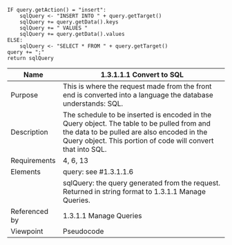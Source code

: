 ```
IF query.getAction() = "insert":
    sqlQuery <- "INSERT INTO " + query.getTarget()
    sqlQuery += query.getData().keys
    sqlQuery += " VALUES "
    sqlQuery += query.getData().values
ELSE:
    sqlQuery <- "SELECT * FROM " + query.getTarget()
query += ";"
return sqlQuery
```

| Name | 1.3.1.1.1 Convert to SQL |
| ----------- | ---------- |
| Purpose | This is where the request made from the front end is converted into a language the database understands: SQL. |
| Description | The schedule to be inserted is encoded in the Query object. The table to be pulled from and the data to be pulled are also encoded in the Query object. This portion of code will convert that into SQL. |
| Requirements | 4, 6, 13 |
| Elements | query: see #1.3.1.1.6 |
|          | sqlQuery: the query generated from the request. Returned in string format to 1.3.1.1 Manage Queries. |
| Referenced by | 1.3.1.1 Manage Queries |
| Viewpoint | Pseudocode |

